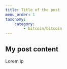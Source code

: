 ```yaml
---
title: Title of the post
menu_order: 1
taxonomy:
    category:
        - bitcoin/bitcoin
---
```


## My post content

Lorem ip
